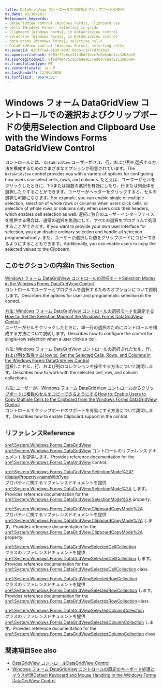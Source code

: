 ```yaml
---
title: DataGridView コントロールでの選択とクリップボードの使用
ms.date: 03/30/2017
helpviewer_keywords:
- DataGridView control [Windows Forms], Clipboard use
- cells [Windows Forms], selecting in grids
- Clipboard [Windows Forms], in DataGridView control
- selection [Windows Forms], in DataGridView control
- data grids [Windows Forms], selecting cells
- DataGridView control [Windows Forms], selecting cells
ms.assetid: 82cffcad-8b30-4897-bddb-c3a79d751b83
ms.openlocfilehash: 6993f77e8ce532d8df1bdc7e6b6abc1cc3268e49
ms.sourcegitcommit: 9f6df084c53a3da0ea657ed0d708a72213683084
ms.translationtype: MT
ms.contentlocale: ja-JP
ms.lasthandoff: 12/09/2020
ms.locfileid: "96974381"
---
```

# <a name="selection-and-clipboard-use-with-the-windows-forms-datagridview-control"></a><span data-ttu-id="acd72-102">Windows フォーム DataGridView コントロールでの選択およびクリップボードの使用</span><span class="sxs-lookup"><span data-stu-id="acd72-102">Selection and Clipboard Use with the Windows Forms DataGridView Control</span></span>
<span data-ttu-id="acd72-103">コントロールには、 `DataGridView` ユーザーがセル、行、および列を選択する方法を構成するためのさまざまなオプションが用意されています。</span><span class="sxs-lookup"><span data-stu-id="acd72-103">The `DataGridView` control provides you with a variety of options for configuring how users can select cells, rows, and columns.</span></span> <span data-ttu-id="acd72-104">たとえば、ユーザーがセルをクリックしたときに、1つまたは複数の選択を有効にしたり、行または列全体を選択したりすることができます。ユーザーがヘッダーをクリックすると、セルの選択も可能になります。</span><span class="sxs-lookup"><span data-stu-id="acd72-104">For example, you can enable single or multiple selection, selection of whole rows or columns when users click cells, or selection of whole rows or columns only when users click their headers, which enables cell selection as well.</span></span> <span data-ttu-id="acd72-105">選択に独自のユーザーインターフェイスを提供する場合は、通常の選択を無効にして、すべての選択をプログラムで処理することができます。</span><span class="sxs-lookup"><span data-stu-id="acd72-105">If you want to provide your own user interface for selection, you can disable ordinary selection and handle all selection programmatically.</span></span> <span data-ttu-id="acd72-106">また、ユーザーが選択した値をクリップボードにコピーできるようにすることもできます。</span><span class="sxs-lookup"><span data-stu-id="acd72-106">Additionally, you can enable users to copy the selected values to the Clipboard.</span></span>  
  
## <a name="in-this-section"></a><span data-ttu-id="acd72-107">このセクションの内容</span><span class="sxs-lookup"><span data-stu-id="acd72-107">In This Section</span></span>  
 [<span data-ttu-id="acd72-108">Windows フォーム DataGridView コントロールの選択モード</span><span class="sxs-lookup"><span data-stu-id="acd72-108">Selection Modes in the Windows Forms DataGridView Control</span></span>](selection-modes-in-the-windows-forms-datagridview-control.md)  
 <span data-ttu-id="acd72-109">コントロールでユーザーとプログラムを選択するためのオプションについて説明します。</span><span class="sxs-lookup"><span data-stu-id="acd72-109">Describes the options for user and programmatic selection in the control.</span></span>  
  
 [<span data-ttu-id="acd72-110">方法: Windows フォーム DataGridView コントロールの選択モードを設定する</span><span class="sxs-lookup"><span data-stu-id="acd72-110">How to: Set the Selection Mode of the Windows Forms DataGridView Control</span></span>](how-to-set-the-selection-mode-of-the-windows-forms-datagridview-control.md)  
 <span data-ttu-id="acd72-111">ユーザーがセルをクリックしたときに、単一行の選択のためにコントロールを構成する方法について説明します。</span><span class="sxs-lookup"><span data-stu-id="acd72-111">Describes how to configure the control for single-row selection when a user clicks a cell.</span></span>  
  
 [<span data-ttu-id="acd72-112">方法: Windows フォーム DataGridView コントロールの選択されたセル、行、および列を取得する</span><span class="sxs-lookup"><span data-stu-id="acd72-112">How to: Get the Selected Cells, Rows, and Columns in the Windows Forms DataGridView Control</span></span>](selected-cells-rows-and-columns-datagridview.md)  
 <span data-ttu-id="acd72-113">選択したセル、行、および列のコレクションを操作する方法について説明します。</span><span class="sxs-lookup"><span data-stu-id="acd72-113">Describes how to work with the selected cell, row, and column collections.</span></span>  
  
 [<span data-ttu-id="acd72-114">方法: ユーザーが、Windows フォーム DataGridView コントロールからクリップボードに複数のセルをコピーできるようにする</span><span class="sxs-lookup"><span data-stu-id="acd72-114">How to: Enable Users to Copy Multiple Cells to the Clipboard from the Windows Forms DataGridView Control</span></span>](enable-users-to-copy-multiple-cells-to-the-clipboard-datagridview.md)  
 <span data-ttu-id="acd72-115">コントロールでクリップボードのサポートを有効にする方法について説明します。</span><span class="sxs-lookup"><span data-stu-id="acd72-115">Describes how to enable Clipboard support in the control.</span></span>  
  
## <a name="reference"></a><span data-ttu-id="acd72-116">リファレンス</span><span class="sxs-lookup"><span data-stu-id="acd72-116">Reference</span></span>  
 <xref:System.Windows.Forms.DataGridView>  
 <span data-ttu-id="acd72-117"><xref:System.Windows.Forms.DataGridView> コントロールのリファレンス ドキュメントを提供します。</span><span class="sxs-lookup"><span data-stu-id="acd72-117">Provides reference documentation for the <xref:System.Windows.Forms.DataGridView> control.</span></span>  
  
 <xref:System.Windows.Forms.DataGridView.SelectionMode%2A?displayProperty=nameWithType>  
 <span data-ttu-id="acd72-118">プロパティに関するリファレンスドキュメントを提供 <xref:System.Windows.Forms.DataGridView.SelectionMode%2A> します。</span><span class="sxs-lookup"><span data-stu-id="acd72-118">Provides reference documentation for the <xref:System.Windows.Forms.DataGridView.SelectionMode%2A> property.</span></span>  
  
 <xref:System.Windows.Forms.DataGridView.ClipboardCopyMode%2A>  
 <span data-ttu-id="acd72-119">プロパティに関するリファレンスドキュメントを提供 <xref:System.Windows.Forms.DataGridView.ClipboardCopyMode%2A> します。</span><span class="sxs-lookup"><span data-stu-id="acd72-119">Provides reference documentation for the <xref:System.Windows.Forms.DataGridView.ClipboardCopyMode%2A> property.</span></span>  
  
 <xref:System.Windows.Forms.DataGridViewSelectedCellCollection>  
 <span data-ttu-id="acd72-120">クラスのリファレンスドキュメントを提供 <xref:System.Windows.Forms.DataGridViewSelectedCellCollection> します。</span><span class="sxs-lookup"><span data-stu-id="acd72-120">Provides reference documentation for the <xref:System.Windows.Forms.DataGridViewSelectedCellCollection> class.</span></span>  
  
 <xref:System.Windows.Forms.DataGridViewSelectedRowCollection>  
 <span data-ttu-id="acd72-121">クラスのリファレンスドキュメントを提供 <xref:System.Windows.Forms.DataGridViewSelectedRowCollection> します。</span><span class="sxs-lookup"><span data-stu-id="acd72-121">Provides reference documentation for the <xref:System.Windows.Forms.DataGridViewSelectedRowCollection> class.</span></span>  
  
 <xref:System.Windows.Forms.DataGridViewSelectedColumnCollection>  
 <span data-ttu-id="acd72-122">クラスのリファレンスドキュメントを提供 <xref:System.Windows.Forms.DataGridViewSelectedColumnCollection> します。</span><span class="sxs-lookup"><span data-stu-id="acd72-122">Provides reference documentation for the <xref:System.Windows.Forms.DataGridViewSelectedColumnCollection> class.</span></span>  
  
## <a name="see-also"></a><span data-ttu-id="acd72-123">関連項目</span><span class="sxs-lookup"><span data-stu-id="acd72-123">See also</span></span>

- [<span data-ttu-id="acd72-124">DataGridView コントロール</span><span class="sxs-lookup"><span data-stu-id="acd72-124">DataGridView Control</span></span>](datagridview-control-windows-forms.md)
- [<span data-ttu-id="acd72-125">Windows フォーム DataGridView コントロールの既定のキーボード処理とマウス処理</span><span class="sxs-lookup"><span data-stu-id="acd72-125">Default Keyboard and Mouse Handling in the Windows Forms DataGridView Control</span></span>](default-keyboard-and-mouse-handling-in-the-windows-forms-datagridview-control.md)
